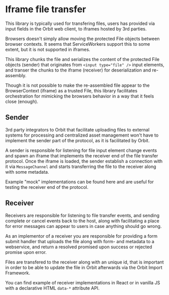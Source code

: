 # Iframe file transfer

This library is typically used for transfering files, users has provided via input fields in the Orbit web client, to iframes hosted by 3rd parties.

Browsers doesn't simply allow moving the protected File objects between browser contexts. It seems that ServiceWorkers support this to some extent, but it is not supported in iframes.

This library chunks the file and serializes the content of the protected File objects (sender) that originates from `<input type="file" />` input elements, and transer the chunks to the iframe (receiver) for deserialization and re-assembly.

Though it is not possible to make the re-assembled file appear to the BrowserContext (iframe) as a trusted File, this library facilitates orchestration for mimicking the browsers behavior in a way that it feels close (enough).

## Sender

3rd party integrators to Orbit that facilitate uploading files to external systems for processing and centralized asset management won't have to implement the sender part of the protocol, as it is facilitated by Orbit.

A sender is responsible for listening for file input element change events and spawn an iframe that implements the receiver end of the file transfer protocol. Once the iframe is loaded, the sender establish a connection with it via `MessageChannel` and starts transferring the file to the receiver along with some metadata.

Example "mock" implementations can be found here and are useful for testing the receiver end of the protocol.

## Receiver

Receivers are responsible for listening to file transfer events, and sending complete or cancel events back to the host, along with facilitating a place for error messages can appear to users in case anything should go wrong.

As an implementor of a receiver you are responsible for providing a form submit handler that uploads the file along with form- and metadata to a webservice, and return a resolved promised upon success or rejected promise upon error.

Files are transfered to the receiver along with an unique id, that is important in order to be able to update the file in Orbit afterwards via the Orbit Import Framework.

You can find example of receiver implementations in React or in vanilla JS with a declarative HTML `data-*` attribute API.

